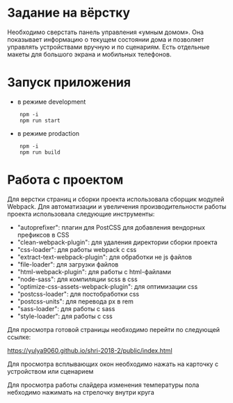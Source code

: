 # Задание на вёрстку

Необходимо сверстать панель управления «умным домом». Она показывает информацию о текущем состоянии дома и позволяет управлять устройствами вручную и по сценариям. Есть отдельные макеты для большого экрана и мобильных телефонов.

# Запуск приложения

- в режиме development
```
    npm -i
    npm run start
```

- в режиме prodaction
```
    npm -i
    npm run build
```

# Работа с проектом

Для верстки страниц и сборки проекта использовала сборщик модулей Webpack. Для автоматизации и увеличения производительности работы проекта использовала следующие инструменты:

   - "autoprefixer": плагин для PostCSS для добавления вендорных префиксов в CSS
   - "clean-webpack-plugin":  для удаления директории сборки проекта
   - "css-loader": для работы webpack с css
   - "extract-text-webpack-plugin":  для обработки не js файлов
   - "file-loader": для загрузки файлов
   - "html-webpack-plugin": для работы с html-файлами
  -  "node-sass": для компиляции scss в css
   - "optimize-css-assets-webpack-plugin": для оптимизации css
  -  "postcss-loader": для постобработки css
  -  "postcss-units": для перевода px в rem
  -  "sass-loader": для работы с sass
  -  "style-loader": для работы с css
  
  Для просмотра готовой страницы необходимо перейти по следующей ссылке:
  
  https://yulya9060.github.io/shri-2018-2/public/index.html
  
  Для просмотра всплывающих окон необходимо нажать на карточку с устройством или сценарием
  
  Для просмотра работы слайдера изменения температуры пола небходимо нажимать на стрелочку внутри круга
  
  
